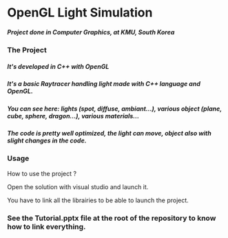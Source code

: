 # OpenGL Light Simulation

##### Project done in Computer Graphics, at KMU, South Korea

### The Project
##### It's developed in C++ with OpenGL

##### It's a basic Raytracer handling light made with C++ language and OpenGL.
##### You can see here: lights (spot, diffuse, ambiant...), various object (plane, cube, sphere, dragon...), various materials...
##### The code is pretty well optimized, the light can move, object also with slight changes in the code.

### Usage
How to use the project ?

Open the solution with visual studio and launch it.

You have to link all the librairies to be able to launch the project.
### See the Tutorial.pptx file at the root of the repository to know how to link everything.
